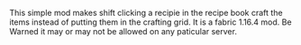 This simple mod makes shift clicking a recipie in the recipe book craft the items instead of putting them in the crafting grid.
It is a fabric 1.16.4 mod.
Be Warned it may or may not be allowed on any paticular server.
